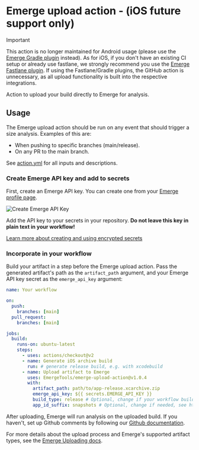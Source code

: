 # Emerge upload action - (iOS future support only)

> [!IMPORTANT]
> This action is no longer maintained for Android usage (please use the [Emerge Gradle plugin](https://docs.emergetools.com/docs/gradle-plugin) instead). As for iOS, if you don't have an existing CI setup or already use fastlane, we strongly recommend you use the [Emerge Fastlane plugin](https://docs.emergetools.com/docs/fastlane).
> If using the Fastlane/Gradle plugins, the GitHub action is unnecessary, as all upload functionality is built into the respective integrations.

Action to upload your build directly to Emerge for analysis.

## Usage

The Emerge upload action should be run on any event that should trigger a size analysis. Examples of this are:

- When pushing to specific branches (main/release).
- On any PR to the main branch.

See [action.yml](https://github.com/EmergeTools/emerge-upload-action/blob/main/action.yml) for all inputs and
descriptions.

### Create Emerge API key and add to secrets

First, create an Emerge API key. You can create one from your [Emerge profile page](https://www.emergetools.com/profile).

![Create Emerge API Key](./docs/api_key.png)

Add the API key to your secrets in your repository. **Do not leave this key in plain text in your workflow!**

[Learn more about creating and using encrypted secrets](https://help.github.com/en/actions/automating-your-workflow-with-github-actions/creating-and-using-encrypted-secrets)

### Incorporate in your workflow

Build your artifact in a step before the Emerge upload action. Pass the generated artifact's path as the `artifact_path`
argument, and your Emerge API key secret as the `emerge_api_key` argument:

```yaml
name: Your workflow

on:
  push:
    branches: [main]
  pull_request:
    branches: [main]

jobs:
  build:
    runs-on: ubuntu-latest
    steps:
      - uses: actions/checkout@v2
      - name: Generate iOS archive build
        run: # generate release build, e.g. with xcodebuild
      - name: Upload artifact to Emerge
        uses: EmergeTools/emerge-upload-action@v1.0.4
        with:
          artifact_path: path/to/app-release.xcarchive.zip
          emerge_api_key: ${{ secrets.EMERGE_API_KEY }}
          build_type: release # Optional, change if your workflow builds a specific type
          app_id_suffix: snapshots # Optional, change if needed, see https://docs.emergetools.com/docs/integrate-into-ci#which-builds-should-be-uploaded
```

After uploading, Emerge will run analysis on the uploaded build. If you haven't, set up Github comments by following
our [Github documentation](https://docs.emergetools.com/docs/github).

For more details about the upload process and Emerge's supported artifact types, see
the [Emerge Uploading docs](https://docs.emergetools.com/docs/uploading-basics).
